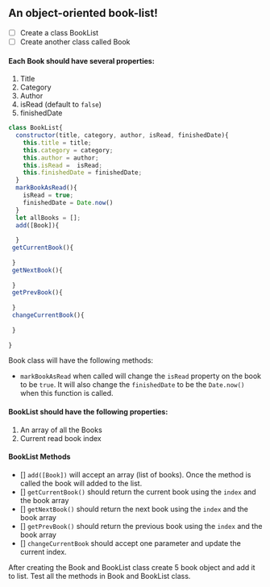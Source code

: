## An object-oriented book-list!

- [ ] Create a class BookList
- [ ] Create another class called Book

#### Each Book should have several properties:

1. Title
2. Category
3. Author
4. isRead (default to `false`)
5. finishedDate

```js 
class BookList{
  constructor(title, category, author, isRead, finishedDate){
    this.title = title;
    this.category = category;
    this.author = author;
    this.isRead =  isRead;
    this.finishedDate = finishedDate;
  }
  markBookAsRead(){
    isRead = true;
    finishedDate = Date.now()
  }
  let allBooks = [];
  add([Book]){
  
  }
 getCurrentBook(){
 
 }
 getNextBook(){
 
 }
 getPrevBook(){
 
 }
 changeCurrentBook(){
 
 }
 
}

```
Book class will have the following methods:

- `markBookAsRead` when called will change the `isRead` property on the book to be `true`. It will also change the `finishedDate` to be the `Date.now()` when this function is called.

#### BookList should have the following properties:

1. An array of all the Books
2. Current read book index

#### BookList Methods

- [] `add([Book])` will accept an array (list of books). Once the method is called the book will added to the list.
- [] `getCurrentBook()` should return the current book using the `index` and the book array
- [] `getNextBook()` should return the next book using the `index` and the book array
- [] `getPrevBook()` should return the previous book using the `index` and the book array
- [] `changeCurrentBook` should accept one parameter and update the current index.

After creating the Book and BookList class create 5 book object and add it to list. Test all the methods in Book and BookList class.
